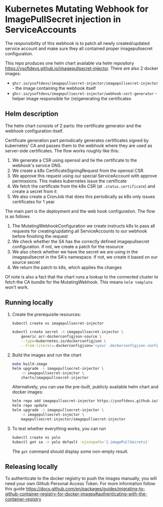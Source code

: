 # Kubernetes Mutating Webhook for ImagePullSecret injection in ServiceAccounts

The responsibility of this webhook is to patch all newly created/updated service account and make sure they all contained proper imagepullsecret configuration. 

This repo produces one helm chart available via helm repository https://ysoftdevs.github.io/imagepullsecret-injector. There are also 2 docker images:
- `ghcr.io/ysoftdevs/imagepullsecret-injector/imagepullsecret-injector` - the image containing the webhook itself
- `ghcr.io/ysoftdevs/imagepullsecret-injector/webhook-cert-generator` - helper image responsible for (re)generating the certificates

## Helm description
The helm chart consists of 2 parts: the certificate generator and the webhook configuration itself.

Certificate generation part periodically generates certificates signed by kubernetes' CA and passes them to the webhook where they are used as server-side certificates. The flow works roughly like this:
1. We generate a CSR using openssl and tie the certificate to the webhook's service DNS.
1. We create a k8s CertificateSigningRequest from the openssl CSR.
1. We approve this request using our special ServiceAccount with approve permissions. This makes kubernetes issue the certificate
1. We fetch the certificate from the k8s CSR (at `.status.certificate`) and create a secret from it
1. We also create a CronJob that does this periodically as k8s only issues certificates for 1 year

The main part is the deployment and the web hook configuration. The flow is as follows
1. The MutatingWebhookConfiguration we create instructs k8s to pass all requests for creating/updating all ServiceAccounts to our webhook before finishing the request
1. We check whether the SA has the correctly defined imagepullsecret configuration. if not, we create a patch for the resource
1. We also check whether we have the secret we are using in the imagepullsecret in the SA's namespace. If not, we create it based on our source secret
1. We return the patch to k8s, which applies the changes

Of note is also a fact that the chart runs a lookup to the connected cluster to fetch the CA bundle for the MutatingWebhook. This means `helm template` won't work.

## Running locally
1. Create the prerequisite resources:
    ```bash
    kubectl create ns imagepullsecret-injector

    kubectl create secret -n imagepullsecret-injector \
        generic acr-dockerconfigjson-source \
        --type=kubernetes.io/dockerconfigjson \
        --from-literal=.dockerconfigjson='<your .dockerconfigjson configuration file>'
    ```

1. Build the images and run the chart
    ``` bash
    make build-image
    helm upgrade -i imagepullsecret-injector \
        -n imagepullsecret-injector \
        charts/imagepullsecret-injector
    ```
    Alternatively, you can use the pre-built, publicly available helm chart and docker images:
    ```bash
    helm repo add imagepullsecret-injector https://ysoftdevs.github.io/imagepullsecret-injector
    helm repo update
    helm upgrade -i imagepullsecret-injector \
        -n imagepullsecret-injector \
        magepullsecret-injector/imagepullsecret-injector
    ```

1. To test whether everything works, you can run
    ```bash
    kubectl create ns yolo
    kubectl get sa -n yolo default -ojsonpath='{.imagePullSecrets}'
    ```
    The `get` command should display _some_ non-empty result.

## Releasing locally
To authenticate to the docker registry to push the images manually, you will need your own Github Personal Access Token. For more information follow this guide https://docs.github.com/en/packages/guides/migrating-to-github-container-registry-for-docker-images#authenticating-with-the-container-registry